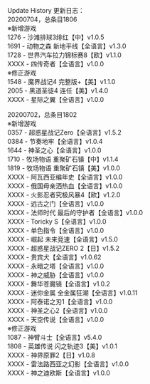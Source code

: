 Update History 更新日志：  
20200704，总条目1806  
※新增游戏  
1276 - 沙滩排球3绯红【中】v1.0.5  
1691 - 动物之森 新地平线【全语言】v1.3.0  
1728 - 世界汽车拉力锦标赛8【欧】v1.1.0  
XXXX - 四传奇者【全语言】v1.0.0  
※修正游戏  
1548 - 魔界战记4 完整版+【美】v1.1.0  
2005 - 黑道圣徒4 连任【美】v1.4.0  
XXXX - 星际之翼【全语言】v1.0.0  
  
20200702，总条目1802  
※新增游戏  
0357 - 超惑星战记Zero【全语言】v1.5.2  
0384 - 节奏地牢【全语言】v1.0.4  
1644 - 神圣之心【全语言】v1.0.0  
1710 - 牧场物语 重聚矿石镇【中】v1.1.4  
1819 - 牧场物语 重聚矿石镇【美】v1.0.0  
XXXX - 阿瓦西亚编年史【全语言】v1.0.0  
XXXX - 俄国母亲洒热血【全语言】v1.0.0  
XXXX - 火影忍者究极风暴4【欧】v1.2.0  
XXXX - 远古之门【全语言】v1.0.0  
XXXX - 法师时代 最后的守护者【全语言】v1.0.0  
XXXX - Toricky S【全语言】v1.0.0  
XXXX - 单色指令【全语言】v1.0.0  
XXXX - 崛起 未来竞速【全语言】v1.5.0  
XXXX - 超惑星战记ZERO 2【日】v1.5.2  
XXXX - 贵宾犬【全语言】v1.0.62  
XXXX - 永暗之塔【全语言】v1.0.0  
XXXX - 神之威胁【全语言】v1.0.0  
XXXX - 舞华苍魔镜【全语言】v1.0.2  
XXXX - 迷你金属 全金属狂潮【全语言】v1.0.11  
XXXX - 阿泰诺之刃1【全语言】v1.0.0  
XXXX - 神圣之心2【全语言】v1.0.0  
XXXX - 天空传说【全语言】v1.0.0  
※修正游戏  
1087 - 神臂斗士【全语言】v5.4.0  
1808 - 英雄传说 闪之轨迹3【美】v1.0.1  
XXXX - 神界原罪2【日】v1.0.8  
XXXX - 雷法路西亚之幻影【全语言】v1.0.0  
XXXX - 神之迪欧斯【全语言】v1.0.0
